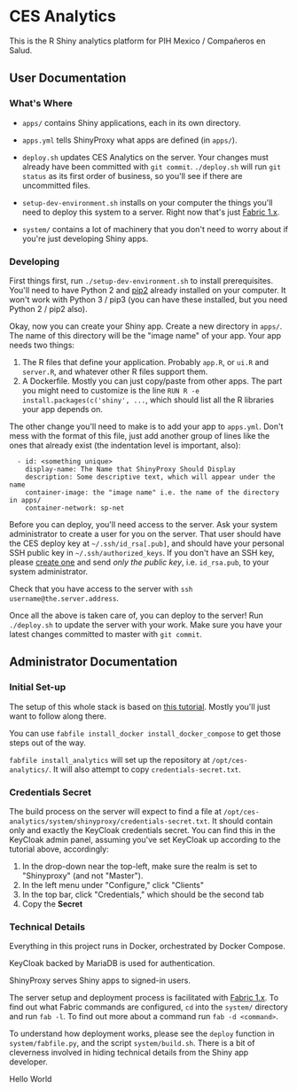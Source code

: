 # CES Analytics

This is the R Shiny analytics platform for PIH Mexico / Compañeros en Salud.

## User Documentation

### What's Where

- `apps/` contains Shiny applications, each in its own directory.

- `apps.yml` tells ShinyProxy what apps are defined (in `apps/`).

- `deploy.sh` updates CES Analytics on the server. Your changes must already
have been committed with `git commit`. `./deploy.sh` will run `git status` as
its first order of business, so you'll see if there are uncommitted files.

- `setup-dev-environment.sh` installs on your computer the things you'll need
to deploy this system to a server. Right now that's just
[Fabric 1.x](https://www.fabfile.org/installing-1.x.html).

- `system/` contains a lot of machinery that you don't need to worry about if
you're just developing Shiny apps.

### Developing

First things first, run `./setup-dev-environment.sh` to install prerequisites.
You'll need to have Python 2 and [pip2](https://www.makeuseof.com/tag/install-pip-for-python/)
already installed on your computer. It won't work with Python 3 / pip3
(you can have these installed, but you need Python 2 / pip2 also).

Okay, now you can create your Shiny app. Create a new directory in `apps/`.
The name of this directory will be the "image name" of your app. Your app
needs two things:

1. The R files that define your application. Probably `app.R`, or `ui.R`
and `server.R`, and whatever other R files support them.
2. A Dockerfile. Mostly you can just copy/paste from other apps. The part
you might need to customize is the line
`RUN R -e install.packages(c('shiny', ...`, which should list all the R
libraries your app depends on.

The other change you'll need to make is to add your app to `apps.yml`. Don't
mess with the format of this file, just add another group of lines like the
ones that already exist (the indentation level is important, also):
```
  - id: <something unique>
    display-name: The Name that ShinyProxy Should Display
    description: Some descriptive text, which will appear under the name
    container-image: the "image name" i.e. the name of the directory in apps/
    container-network: sp-net
```

Before you can deploy, you'll need access to the server. Ask your system
administrator to create a user for you on the server. That user should have
the CES deploy key at `~/.ssh/id_rsa[.pub]`, and should have your personal
SSH public key in `~/.ssh/authorized_keys`. If you don't have an SSH key,
please 
[create one](https://help.github.com/articles/generating-a-new-ssh-key-and-adding-it-to-the-ssh-agent/#generating-a-new-ssh-key)
and send *only the public key*, i.e. `id_rsa.pub`, to your system administrator.

Check that you have access to the server with `ssh username@the.server.address`.

Once all the above is taken care of, you can deploy to the server!
Run `./deploy.sh` to update the server with your work. Make sure you have your
latest changes committed to master with `git commit`.

## Administrator Documentation

### Initial Set-up

The setup of this whole stack is based on
[this tutorial](https://github.com/brandones/shiny-keycloak/).
Mostly you'll just want to follow along there.

You can use `fabfile install_docker install_docker_compose` to get those
steps out of the way.

`fabfile install_analytics` will set up the repository at `/opt/ces-analytics/`.
It will also attempt to copy `credentials-secret.txt`.

### Credentials Secret

The build process on the server will expect to find a file at
`/opt/ces-analytics/system/shinyproxy/credentials-secret.txt`. It should
contain only and exactly the KeyCloak credentials secret. You can find this
in the KeyCloak admin panel, assuming you've set KeyCloak up according to the
tutorial above, accordingly:

1. In the drop-down near the top-left, make sure the realm is set to "Shinyproxy"
(and not "Master").
1. In the left menu under "Configure," click "Clients"
1. In the top bar, click "Credentials," which should be the second tab
1. Copy the **Secret**

### Technical Details

Everything in this project runs in Docker, orchestrated by Docker Compose.

KeyCloak backed by MariaDB is used for authentication.

ShinyProxy serves Shiny apps to signed-in users.

The server setup and deployment process is facilitated with
[Fabric 1.x](https://www.fabfile.org/installing-1.x.html). To find out what
Fabric commands are configured, `cd` into the `system/` directory and run
`fab -l`. To find out more about a command run `fab -d <command>`.

To understand how deployment works, please see the `deploy` function in 
`system/fabfile.py`, and the script `system/build.sh`. There is a bit of
cleverness involved in hiding technical details from the Shiny app developer.

Hello World 
